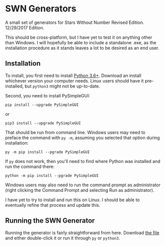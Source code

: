# SWN Generators
A small set of generators for Stars Without Number Revised Edition. 12/29/2017 Edition.

This should be cross-platform, but I have yet to test it on anything other than Windows. I will hopefully be able to include a standalone .exe, as the installation procedure as it stands leaves a lot to be desired as an end user.

## Installation

To install, you first need to install [Python 3.6+](https://www.python.org/downloads/). Download an install whichever version your computer needs. Linux users should have it pre-installed, but ```python3``` might not be up-to-date.

Second, you need to install PySimpleGUI:

```pip install --upgrade PySimpleGUI```

or

```pip3 install --upgrade PySimpleGUI```

That should be run from command line. Windows users may need to preface the command with ```py -m```, assuming you selected that option during installation:

```py -m pip install --pgrade PySimpleGUI```

If ```py``` does not work, then you'll need to find where Python was installed and run the command there:

```python -m pip install --pgrade PySimpleGUI```

Windows users may also need to run the command prompt as administrator (right clicking the Command Prompt and selecting Run as administrator).

I have yet to try to install and run this on Linux. I should be able to eventually refine that process and update this.

## Running the SWN Generator

Running the generator is fairly straightforward from here. Download [the file](https://github.com/Atreusion/SWN-Generators/raw/master/gengui.py) and either double-click it or run it through ```py``` or ```python3```.
